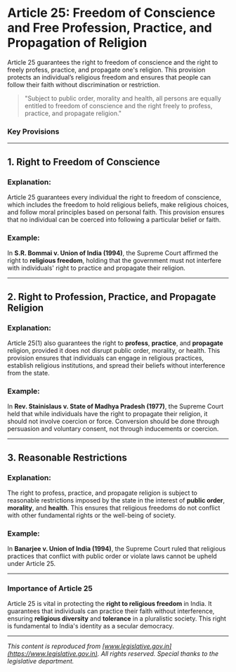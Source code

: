 # **Article 25: Freedom of Conscience and Free Profession, Practice, and Propagation of Religion**

Article 25 guarantees the right to freedom of conscience and the right to freely profess, practice, and propagate one's religion. This provision protects an individual’s religious freedom and ensures that people can follow their faith without discrimination or restriction.

> "Subject to public order, morality and health, all persons are equally entitled to freedom of conscience and the right freely to profess, practice, and propagate religion."

### **Key Provisions**

---

## **1. Right to Freedom of Conscience**

### **Explanation**:
Article 25 guarantees every individual the right to freedom of conscience, which includes the freedom to hold religious beliefs, make religious choices, and follow moral principles based on personal faith. This provision ensures that no individual can be coerced into following a particular belief or faith.

### **Example**:
In **S.R. Bommai v. Union of India (1994)**, the Supreme Court affirmed the right to **religious freedom**, holding that the government must not interfere with individuals' right to practice and propagate their religion.

---

## **2. Right to Profession, Practice, and Propagate Religion**

### **Explanation**:
Article 25(1) also guarantees the right to **profess**, **practice**, and **propagate** religion, provided it does not disrupt public order, morality, or health. This provision ensures that individuals can engage in religious practices, establish religious institutions, and spread their beliefs without interference from the state.

### **Example**:
In **Rev. Stainislaus v. State of Madhya Pradesh (1977)**, the Supreme Court held that while individuals have the right to propagate their religion, it should not involve coercion or force. Conversion should be done through persuasion and voluntary consent, not through inducements or coercion.

---

## **3. Reasonable Restrictions**

### **Explanation**:
The right to profess, practice, and propagate religion is subject to reasonable restrictions imposed by the state in the interest of **public order**, **morality**, and **health**. This ensures that religious freedoms do not conflict with other fundamental rights or the well-being of society.

### **Example**:
In **Banarjee v. Union of India (1994)**, the Supreme Court ruled that religious practices that conflict with public order or violate laws cannot be upheld under Article 25.

---

### **Importance of Article 25**

Article 25 is vital in protecting the **right to religious freedom** in India. It guarantees that individuals can practice their faith without interference, ensuring **religious diversity** and **tolerance** in a pluralistic society. This right is fundamental to India's identity as a secular democracy.

---

*This content is reproduced from [www.legislative.gov.in](https://www.legislative.gov.in). All rights reserved. Special thanks to the legislative department.*